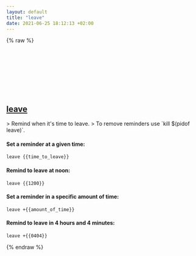 ```yaml
---
layout: default
title: "leave"
date: 2021-06-25 18:12:13 +02:00
---
```

{% raw %}
<h2 id="leave">
  <a href="/en/common/leave.html">leave</a> <a href="#leave"><svg class="icon">
    <use href="/assets/images/unicode_sprite.svg#link" />
  </svg></a>
</h2>
> Remind when it's time to leave.
> To remove reminders use `kill $(pidof leave)`.

#### Set a reminder at a given time:
```shell
leave {{time_to_leave}}
```
#### Remind to leave at noon:
```shell
leave {{1200}}
```
#### Set a reminder in a specific amount of time:
```shell
leave +{{amount_of_time}}
```
#### Remind to leave in 4 hours and 4 minutes:
```shell
leave +{{0404}}
```
{% endraw %}